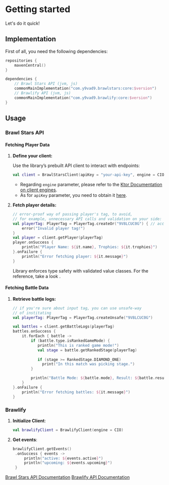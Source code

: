 # Getting started

Let's do it quick!

## Implementation

First of all, you need the following dependencies:

```Kotlin
repositories {
    mavenCentral()
}

dependencies {
    // Brawl Stars API (jvm, js)
    commonMainImplementation("com.y9vad9.brawlstars:core:$version")
    // Brawlify API (jvm, js)
    commonMainImplementation("com.y9vad9.brawlify:core:$version")
}
```

## Usage

### Brawl Stars API

#### Fetching Player Data

1. **Define your client:**

   Use the library’s prebuilt API client to interact with endpoints:

   ```kotlin
   val client = BrawlStarsClient(apiKey = "your-api-key", engine = CIO)
   ```
   - Regarding `engine` parameter, please refer to
   the [Ktor Documentation on client engines](https://ktor.io/docs/client-engines.html).
   - As for `apiKey` parameter, you need to obtain it [here](https://developer.brawlstars.com/#/).

2. **Fetch player details:**

   ```kotlin
   // error-proof way of passing player's tag, to avoid,
   // for example, unnecessary API calls and validation on your side:
   val playerTag: PlayerTag = PlayerTag.createOr("9V8LCUC0G") { // accepts both with hashtag and without
       error("Invalid player tag!")
   }
   val player = client.getPlayer(playerTag)
   player.onSuccess {
       println("Player Name: ${it.name}, Trophies: ${it.trophies}")
   }.onFailure {
       println("Error fetching player: ${it.message}")
   }
   ```
   Library enforces type safety with validated value classes. For
   the reference, take a look [](Value-types-validation.md).

#### Fetching Battle Data

1. **Retrieve battle logs:**

   ```kotlin
   // if you're sure about input tag, you can use unsafe-way 
   // of institating
   val playerTag: PlayerTag = PlayerTag.createUnsafe("9V8LCUC0G")
   
   val battles = client.getBattleLogs(playerTag)
   battles.onSuccess {
       it.forEach { battle ->
           if (battle.type.isRankedGameMode) {
              println("This is ranked game mode!")
              val stage = battle.getRankedStage(playerTag)
  
              if (stage >= RankedStage.DIAMOND_ONE)
                print("In this match was picking stage.")
           }
   
           println("Battle Mode: ${battle.mode}, Result: ${battle.result}")
       }
   }.onFailure {
       println("Error fetching battles: ${it.message}")
   }
   ```
   
### Brawlify
1. **Initialize Client**:
   ```kotlin
   val brawlifyClient = BrawlifyClient(engine = CIO)
   ```
2. **Get events**:
   ```kotlin
   brawlifyClient.getEvents()
    .onSuccess { events ->
        println("active: ${events.active}")
        println("upcoming: ${events.upcoming}")
    }
   ```
   
<seealso style="cards">
    <category ref="external">
        <a href="https://developer.brawlstars.com/#/documentation">Brawl Stars API Documentation</a>
        <a href="https://brawlapi.com/#/">Brawlify API Documentation</a>
    </category>
</seealso> 

